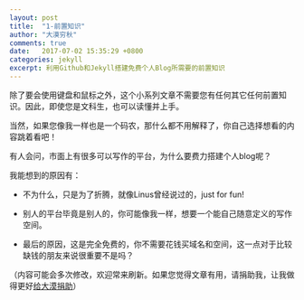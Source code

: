 ```yaml
---
layout: post
title:  "1-前置知识"
author: "大漠穷秋"
comments: true
date:   2017-07-02 15:35:29 +0800
categories: jekyll
excerpt: 利用Github和Jekyll搭建免费个人Blog所需要的前置知识
---
```


除了要会使用键盘和鼠标之外，这个小系列文章不需要您有任何其它任何前置知识。因此，即使您是文科生，也可以读懂并上手。

当然，如果您像我一样也是一个码农，那什么都不用解释了，你自己选择想看的内容跳着看吧！

有人会问，市面上有很多可以写作的平台，为什么要费力搭建个人blog呢？

我能想到的原因有：

- 不为什么，只是为了折腾，就像Linus曾经说过的，just for fun!

- 别人的平台毕竟是别人的，你可能像我一样，想要一个能自己随意定义的写作空间。

- 最后的原因，这是完全免费的，你不需要花钱买域名和空间，这一点对于比较缺钱的朋友来说很重要不是吗？

（内容可能会多次修改，欢迎常来刷新。如果您觉得文章有用，请捐助我，让我做得更好<a href="http://damoqiongqiu.github.io/donate/index.html">给大漠捐助</a>）